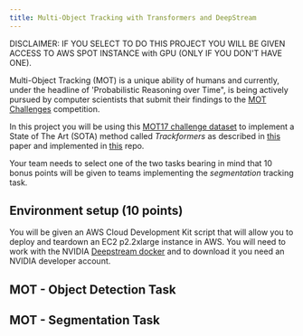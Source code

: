```yaml
---
title: Multi-Object Tracking with Transformers and DeepStream
---
```


DISCLAIMER: IF YOU SELECT TO DO THIS PROJECT YOU WILL BE GIVEN ACCESS TO AWS SPOT INSTANCE with GPU (ONLY IF YOU DON'T HAVE ONE). 

Multi-Object Tracking (MOT) is a unique ability of humans and currently, under the headline of 'Probabilistic Reasoning over Time", is being actively pursued by computer scientists that submit their findings to the [MOT Challenges](https://motchallenge.net/) competition. 

In this project you will be using this [MOT17 challenge dataset](https://motchallenge.net/data/MOT17/) to implement a State of The Art (SOTA) method called _Trackformers_ as described in [this](https://arxiv.org/pdf/2101.02702.pdf) paper and implemented in [this](https://github.com/timmeinhardt/trackformer) repo. 

Your team needs to select one of the two tasks bearing in mind that 10 bonus points will be given to teams implementing the _segmentation_ tracking task. 


## Environment setup (10 points)

You will be given an AWS Cloud Development Kit script that will allow you to deploy and teardown an EC2 p2.2xlarge instance in AWS.  You will need to work with the NVIDIA [Deepstream docker](https://ngc.nvidia.com/catalog/containers/nvidia:deepstream) and to download it you need an NVIDIA developer account. 

## MOT - Object Detection Task



## MOT - Segmentation Task



